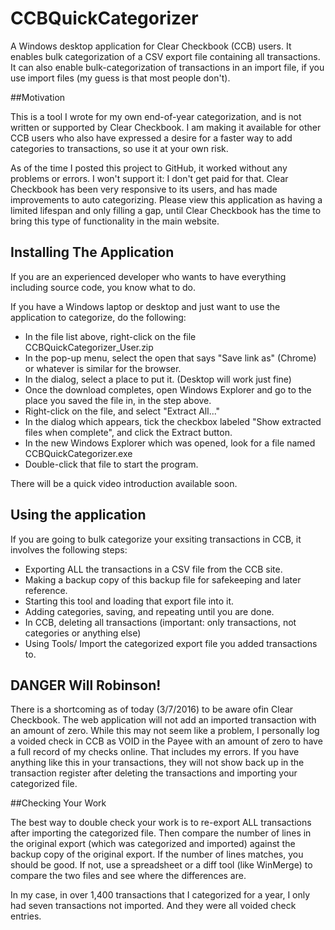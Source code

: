 # CCBQuickCategorizer

A Windows desktop application for Clear Checkbook (CCB) users.  It enables bulk categorization of a CSV export file 
containing all transactions.  It can also enable bulk-categorization of transactions in an import file, if you use 
import files (my guess is that most people don't).

##Motivation

This is a tool I wrote for my own end-of-year categorization, and is not written or supported by Clear Checkbook.
I am making it available for other CCB users who also have expressed a desire for a faster way to add categories to 
transactions, so use it at your own risk.

As of the time I posted this project to GitHub, it worked without any problems or errors.  I won't support it: I 
don't get paid for that.  Clear Checkbook has been very responsive to its users, and has made improvements to auto
categorizing.  Please view this application as having a limited lifespan and only filling a gap, until Clear Checkbook
has the time to bring this type of functionality in the main website.

## Installing The Application
If you are an experienced developer who wants to have everything including source code, you know what to do.

If you have a Windows laptop or desktop and just want to use the application to categorize, do the following:
- In the file list above, right-click on the file CCBQuickCategorizer_User.zip
- In the pop-up menu, select the open that says "Save link as" (Chrome) or whatever is similar for the browser.
- In the dialog, select a place to put it.  (Desktop will work just fine)
- Once the download completes, open Windows Explorer and go to the place you saved the file in, in the step above.
- Right-click on the file, and select "Extract All..."
- In the dialog which appears, tick the checkbox labeled "Show extracted files when complete", and click the Extract button.
- In the new Windows Explorer which was opened, look for a file named CCBQuickCategorizer.exe
- Double-click that file to start the program.

There will be a quick video introduction available soon.

## Using the application
If you are going to bulk categorize your exsiting transactions in CCB, it involves the following steps:
- Exporting ALL the transactions in a CSV file from the CCB site.
- Making a backup copy of this backup file for safekeeping and later reference.
- Starting this tool and loading that export file into it.
- Adding categories, saving, and repeating until you are done.
- In CCB, deleting all transactions (important: only transactions, not categories or anything else)
- Using Tools/ Import the categorized export file you added transactions to.

## DANGER Will Robinson!
There is a shortcoming as of today (3/7/2016) to be aware ofin Clear Checkbook. The web application will not add 
an imported transaction with an amount of zero.  While this may not seem like a problem, I personally log a voided check 
in CCB as VOID in the Payee with an amount of zero to have a full record of my checks online.  That includes my errors.
If you have anything like this in your transactions, they will not show back up in the transaction register after deleting 
the transactions and importing your categorized file.

##Checking Your Work

The best way to double check your work is to re-export ALL transactions after importing the categorized file.  Then compare
the number of lines in the original export (which was categorized and imported) against the backup copy of the original export.
If the number of lines matches, you should be good.  If not, use a spreadsheet or a diff tool (like WinMerge) to compare the
two files and see where the differences are.

In my case, in over 1,400 transactions that I categorized for a year, I only had seven transactions not imported.  And they
were all voided check entries.



